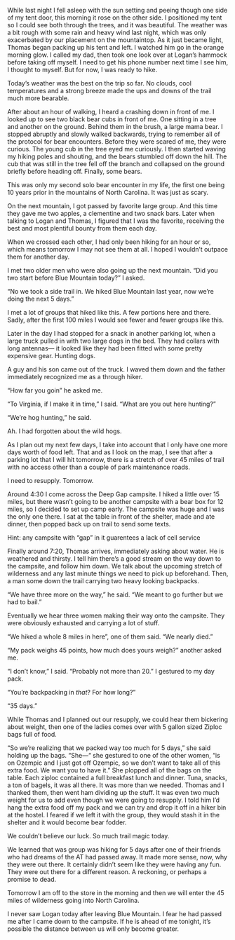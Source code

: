 While last night I fell asleep with the sun setting and peeing though one side of my tent door, this morning it rose on the other side. I positioned my tent so I could see both through the trees, and it was beautiful. The weather was a bit rough with some rain and heavy wind last night, which was only exacerbated by our placement on the mountaintop. As it just became light, Thomas began packing up his tent and left. I watched him go in the orange morning glow. I called my dad, then took one look over at Logan’s hammock before taking off myself. I need to get his phone number next time I see him, I thought to myself. But for now, I was ready to hike.

Today’s weather was the best on the trip so far. No clouds, cool temperatures and a strong breeze made the ups and downs of the trail much more bearable.

After about an hour of walking, I heard a crashing down in front of me. I looked up to see two black bear cubs in front of me. One sitting in a tree and another on the ground. Behind them in the brush, a large mama bear. I stopped abruptly and slowly walked backwards, trying to remember all of the protocol for bear encounters. Before they were scared of me, they were curious. The young cub in the tree eyed me curiously. I then started waving my hiking poles and shouting, and the bears stumbled off down the hill. The cub that was still in the tree fell off the branch and collapsed on the ground briefly before heading off. Finally, some bears. 

This was only my second solo bear encounter in my life, the first one being 10 years prior in the mountains of North Carolina. It was just as scary.

On the next mountain, I got passed by favorite large group. And this time they gave me two apples, a clementine and two snack bars. Later when talking to Logan and Thomas, I figured that I was the favorite, receiving the best and most plentiful bounty from them each day.

When we crossed each other, I had only been hiking for an hour or so, which means tomorrow I may not see them at all. I hoped I wouldn’t outpace them for another day.

I met two older men who were also going up the next mountain. “Did you two start before Blue Mountain today?” I asked.

“No we took a side trail in. We hiked Blue Mountain last year, now we’re doing the next 5 days.”

I met a lot of groups that hiked like this. A few portions here and there. Sadly, after the first 100 miles I would see fewer and fewer groups like this.

Later in the day I had stopped for a snack in another parking lot, when a large truck pulled in with two large dogs in the bed. They had collars with long antennas— it looked like they had been fitted with some pretty expensive gear. Hunting dogs.

A guy and his son came out of the truck. I waved them down and the father immediately recognized me as a through hiker.

“How far you goin” he asked me.

“To Virginia, if I make it in time,” I said. “What are you out here hunting?”

“We’re hog hunting,” he said.

Ah. I had forgotten about the wild hogs.

As I plan out my next few days, I take into account that I only have one more days worth of food left. That and as I look on the map, I see that after a parking lot that I will hit tomorrow, there is a stretch of over 45 miles of trail with no access other than a couple of park maintenance roads.

I need to resupply. Tomorrow.

Around 4:30 I come across the Deep Gap campsite. I hiked a little over 15 miles, but there wasn’t going to be another campsite with a bear box for 12 miles, so I decided to set up camp early. The campsite was huge and I was the only one there. I sat at the table in front of the shelter, made and ate dinner, then popped back up on trail to send some texts.

Hint: any campsite with “gap” in it guarentees a lack of cell service

Finally around 7:20, Thomas arrives, immediately asking about water. He is weathered and thirsty. I tell him there’s a good stream on the way down to the campsite, and follow him down. We talk about the upcoming stretch of wilderness and any last minute things we need to pick up beforehand. Then, a man some down the trail carrying two heavy looking backpacks.

“We have three more on the way,” he said. “We meant to go further but we had to bail.” 

Eventually we hear three women making their way onto the campsite. They were obviously exhausted and carrying a lot of stuff.

“We hiked a whole 8 miles in here”, one of them said. “We nearly died.”

“My pack weighs 45 points, how much does yours weigh?” another asked me.

“I don’t know,” I said. “Probably not more than 20.” I gestured to my day pack.

“You’re backpacking in *that*? For how long?”

“35 days.”

While Thomas and I planned out our resupply, we could hear them bickering about weight, then one of the ladies comes over with 5 gallon sized Ziploc bags full of food.

“So we’re realizing that we packed way too much for 5 days,” she said holding up the bags. “She—“ she gestured to one of the other women, “is on Ozempic and I just got off Ozempic, so we don’t want to take all of this extra food. We want you to have it.” She plopped all of the bags on the table. Each ziploc contained a full breakfast lunch and dinner. Tuna, snacks, a ton of bagels, it was all there. It was more than we needed. Thomas and I thanked them, then went ham dividing up the stuff. It was even two much weight for us to add even though we were going to resupply. I told him I’d hang the extra food off my pack and we can try and drop it off in a hiker bin at the hostel. I feared if we left it with the group, they would stash it in the shelter and it would become bear fodder.

We couldn’t believe our luck. So much trail magic today.

We learned that was group was hiking for 5 days after one of their friends who had dreams of the AT had passed away. It made more sense, now, why they were out there. It certainly didn’t seem like they were having any fun. They were out there for a different reason. A reckoning, or perhaps a promise to dead. 

Tomorrow I am off to the store in the morning and then we will enter the 45 miles of wilderness going into North Carolina.

I never saw Logan today after leaving Blue Mountain. I fear he had passed me after I came down to the campsite. If he is ahead of me tonight, it’s possible the distance between us will only become greater.